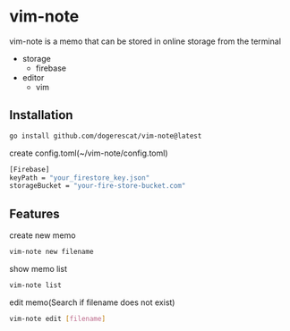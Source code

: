 # vim-note
vim-note is a memo that can be stored in online storage from the terminal

- storage
  - firebase
- editor
  - vim

## Installation
```bash
go install github.com/dogerescat/vim-note@latest
```
create config.toml(~/vim-note/config.toml)
```bash
[Firebase]
keyPath = "your_firestore_key.json"
storageBucket = "your-fire-store-bucket.com"
```
## Features
create new memo
```bash
vim-note new filename
```

show memo list
```bash
vim-note list
```


edit memo(Search if filename does not exist)
```bash
vim-note edit [filename]
```
